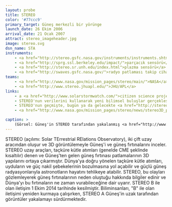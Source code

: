 ```yaml
---
layout: probe
title: STEREO
color: '#77ccc9'
primary_target: Güneş merkezli bir yörünge
launch_date: 26 Ekim 2006
arrival_date: 21 Ocak 2007
attract: stereo_imageheader.jpg
image: stereo.svg
dsn_name: STA
instruments:
    - <a href="http://stereo.gsfc.nasa.gov/instruments/instruments.shtml">kameralar</a>
    - <a href="http://sprg.ssl.berkeley.edu/impact/">parçacık sensörü</a>
    - <a href="http://stereo.sr.unh.edu/index.html">plazma sensörü</a>
    - <a href="http://swaves.gsfc.nasa.gov/">radyo patlaması takip cihazı</a>
teams:
    - <a href="http://www.nasa.gov/mission_pages/stereo/main/">NASA</a> / <a href="http://stereo.gsfc.nasa.gov/">GSFC</a>
    - <a href="http://www.stereo.jhuapl.edu/">JHU/APL</a>
links:
    - a <a href="http://www.solarstormwatch.com/">citizen science project</a> for anyone to make new scientific discoveries with STEREO's data
    - STEREO'nun verilerini kullanarak yeni bilimsel buluşlar gerçekleştirmek isteyenler için bir vatandaş bilim projesi
    - STEREO'nun geçmişte, bugün ya da gelecekte <a href="http://stereo-ssc.nascom.nasa.gov/cgi-bin/make_where_gif">nerede olduğunun haritasını çıkarın</a>
    - <a href="http://www.nasa.gov/mission_pages/stereo/news/stereo3D_press.html">Güneş'in ilk 3D görüntüleri</a>

caption: >
    (Görsel: Güneş'in STEREO tarafından yakalanmış <a href="http://www.nasa.gov/mission_pages/stereo/news/stereo3D_press.html">3D görüntüsü</a>, NASA/STEREO)
---
```

STEREO (açılımı: Solar TErrestrial RElations Observatory), iki çift uzay aracından oluşur ve 3D görüntülemeyle Güneş'i ve güneş fırtınalarını inceler. STEREO uzay araçları, taçküre kütle atımları (genelde CME şeklinde kısaltılır) denen ve Güneş'ten gelen güneş fırtınası patlamalarının 3D yapılarını ortaya çıkarmıştır. Dünya'ya doğru yönelen taçküre kütle atımları, uyduların ve güç nakil şebekelerinin bozulmasına yol açabilir ve güçlü güneş radyasyonlarıyla astronotların hayatını tehlikeye atabilir. STEREO, bu olayları gözlemleyerek güneş fırtınalarının neden oluştuğu hakkında bilgiler edinir ve Dünya'yı bu fırtınaların ne zaman vurabileceğine dair uyarır. STEREO B ile olan iletişim 1 Ekim 2014 tarihinde kesilmiştir. Biliminsanları, "B" ile olan iletişimi yeniden kurmaya çalışırken, STEREO A Güneş'in uzak tarafından görüntüler yakalamayı sürdürmektedir.